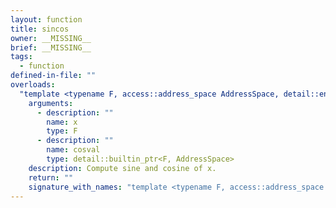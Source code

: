 ```yaml
---
layout: function
title: sincos
owner: __MISSING__
brief: __MISSING__
tags:
  - function
defined-in-file: ""
overloads:
  "template <typename F, access::address_space AddressSpace, detail::enable_if_t<(detail::builtin::is_genfloat<F>::value), int> >\nF sincos(F, detail::builtin_ptr<F, AddressSpace>)":
    arguments:
      - description: ""
        name: x
        type: F
      - description: ""
        name: cosval
        type: detail::builtin_ptr<F, AddressSpace>
    description: Compute sine and cosine of x.
    return: ""
    signature_with_names: "template <typename F, access::address_space AddressSpace, detail::enable_if_t<(detail::builtin::is_genfloat<F>::value), int> >\nF sincos(F x, detail::builtin_ptr<F, AddressSpace> cosval)"
---
```

